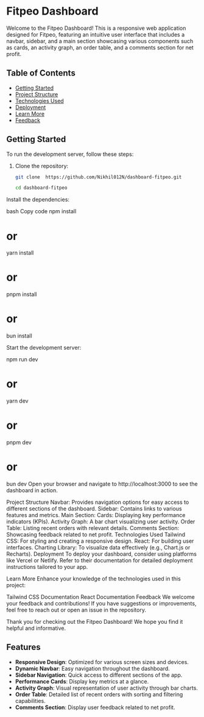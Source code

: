 # Fitpeo Dashboard

Welcome to the Fitpeo Dashboard! This is a responsive web application designed for Fitpeo, featuring an intuitive user interface that includes a navbar, sidebar, and a main section showcasing various components such as cards, an activity graph, an order table, and a comments section for net profit.

## Table of Contents

- [Getting Started](#getting-started)
- [Project Structure](#project-structure)
- [Technologies Used](#technologies-used)
- [Deployment](#deployment)
- [Learn More](#learn-more)
- [Feedback](#feedback)

## Getting Started

To run the development server, follow these steps:

1. Clone the repository:
   ```bash
   git clone  https://github.com/Nikhil012N/dashboard-fitpeo.git

   cd dashboard-fitpeo

Install the dependencies:

bash
Copy code
npm install
# or
yarn install
# or
pnpm install
# or
bun install

Start the development server:

npm run dev
# or
yarn dev
# or
pnpm dev
# or
bun dev
Open your browser and navigate to http://localhost:3000 to see the dashboard in action.


Project Structure
Navbar: Provides navigation options for easy access to different sections of the dashboard.
Sidebar: Contains links to various features and metrics.
Main Section:
Cards: Displaying key performance indicators (KPIs).
Activity Graph: A bar chart visualizing user activity.
Order Table: Listing recent orders with relevant details.
Comments Section: Showcasing feedback related to net profit.
Technologies Used
Tailwind CSS: For styling and creating a responsive design.
React: For building user interfaces.
Charting Library: To visualize data effectively (e.g., Chart.js or Recharts).
Deployment
To deploy your dashboard, consider using platforms like Vercel or Netlify. Refer to their documentation for detailed deployment instructions tailored to your app.

Learn More
Enhance your knowledge of the technologies used in this project:

Tailwind CSS Documentation
React Documentation
Feedback
We welcome your feedback and contributions! If you have suggestions or improvements, feel free to reach out or open an issue in the repository.

Thank you for checking out the Fitpeo Dashboard! We hope you find it helpful and informative.


## Features

- **Responsive Design**: Optimized for various screen sizes and devices.
- **Dynamic Navbar**: Easy navigation throughout the dashboard.
- **Sidebar Navigation**: Quick access to different sections of the app.
- **Performance Cards**: Display key metrics at a glance.
- **Activity Graph**: Visual representation of user activity through bar charts.
- **Order Table**: Detailed list of recent orders with sorting and filtering capabilities.
- **Comments Section**: Display user feedback related to net profit.
